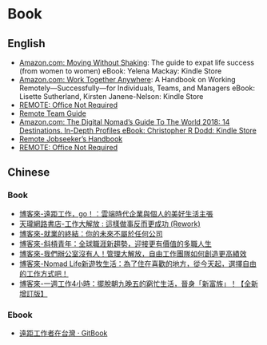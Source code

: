 # Book

## English

* [Amazon.com: Moving Without Shaking](https://www.amazon.com/Moving-Without-Shaking-guide-success-ebook/dp/B00JXUGQVU): The guide to expat life success (from women to women) eBook: Yelena Mackay: Kindle Store
* [Amazon.com: Work Together Anywhere](https://www.amazon.com/dp/B07C2TTZVG): A Handbook on Working Remotely—Successfully—for Individuals, Teams, and Managers eBook: Lisette Sutherland, Kirsten Janene-Nelson: Kindle Store
* [REMOTE: Office Not Required](https://basecamp.com/books/remote)
* [Remote Team Guide](https://www.gitbook.com/book/x-team/remote-team-guide/details)
* [Amazon.com: The Digital Nomad’s Guide To The World 2018: 14 Destinations. In-Depth Profiles eBook: Christopher R Dodd: Kindle Store](https://www.amazon.com/dp/B078XCDMQQ/)
* [Remote Jobseeker’s Handbook](http://cobyism.com/remotejobseeker/)
* [REMOTE: Office Not Required](https://basecamp.com/books/remote)

## Chinese

### Book

* [博客來-遠距工作，go！：雲端時代企業與個人的美好生活主張](http://www.books.com.tw/products/0010632940)
* [天瓏網路書店-工作大解放 : 這樣做事反而更成功 (Rework)](https://www.tenlong.com.tw/products/9789862166055)
* [博客來-就業的終結：你的未來不屬於任何公司](http://www.books.com.tw/products/0010733539)
* [博客來-斜槓青年：全球職涯新趨勢，迎接更有價值的多職人生](http://www.books.com.tw/products/0010762201)
* [博客來-我們辦公室沒有人！管理大解放，自由工作團隊如何創造更高績效](http://www.books.com.tw/products/0010661150)
* [博客來-Nomad Life新遊牧生活：為了住在喜歡的地方，從今天起，選擇自由的工作方式吧！](http://www.books.com.tw/products/0010599154)
* [博客來-一週工作4小時：擺脫朝九晚五的窮忙生活，晉身「新富族」！【全新增訂版】](http://www.books.com.tw/products/0010621037)

### Ebook

* [遠距工作者在台灣 · GitBook](https://www.gitbook.com/book/alincode/remote-workers/details)